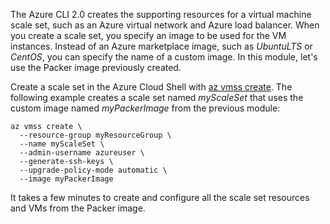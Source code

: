 The Azure CLI 2.0 creates the supporting resources for a virtual machine scale set, such as an Azure virtual network and Azure load balancer. When you create a scale set, you specify an image to be used for the VM instances. Instead of an Azure marketplace image, such as *UbuntuLTS* or *CentOS*, you can specify the name of a custom image. In this module, let's use the Packer image previously created.

Create a scale set in the Azure Cloud Shell with [az vmss create](/cli/az/vmss#az_vmss_create). The following example creates a scale set named *myScaleSet* that uses the custom image named *myPackerImage* from the previous module:

```azurecli
az vmss create \
  --resource-group myResourceGroup \
  --name myScaleSet \
  --admin-username azureuser \
  --generate-ssh-keys \
  --upgrade-policy-mode automatic \
  --image myPackerImage
```

It takes a few minutes to create and configure all the scale set resources and VMs from the Packer image.
